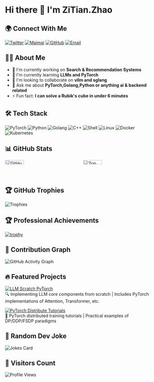 # Hi there 👋 I'm ZiTian.Zhao

## 🌍 Connect With Me

[![Twitter](https://img.shields.io/badge/X-000000?style=for-the-badge&logo=x&logoColor=white)](https://x.com/skyloevil)
[![Maimai](https://img.shields.io/badge/脉脉-0077B5?style=for-the-badge&logo=data:image/svg+xml;base64,PHN2ZyB4bWxucz0iaHR0cDovL3d3dy53My5vcmcvMjAwMC9zdmciIHZpZXdCb3g9IjAgMCAyNCAyNCI+PHBhdGggZD0iTTEyIDBDNS40IDAgMCA1LjQgMCAxMnM1LjQgMTIgMTIgMTIgMTItNS40IDEyLTEyUzE4LjYgMCAxMiAwem0wIDIyYy01LjUgMC0xMC00LjUtMTAtMTBTNi41IDIgMTIgMnMxMCA0LjUgMTAgMTAtNC41IDEwLTEwIDEwem0tMy0xNWgtMnYxNmgydi02aDJ2Nmgydi0xNmgtMnY2aC0yeiIgZmlsbD0id2hpdGUiLz48L3N2Zz4=&logoColor=white)](https://maimai.cn/contact/share/card?u=ldk1wcrvqza)
[![GitHub](https://img.shields.io/badge/GitHub-181717?style=for-the-badge&logo=github&logoColor=white)](https://github.com/skyloevil)
[![Email](https://img.shields.io/badge/Email-D14836?style=for-the-badge&logo=outlook&logoColor=white)](mailto:zhao.zitian@outlook.com)

## 👨‍💻 About Me

- 🔭 I'm currently working on **Search & Recommendation Systems**
- 🌱 I'm currently learning **LLMs and PyTorch**
- 👯 I'm looking to collaborate on **vllm and sglang**
- 💬 Ask me about **PyTorch,Golang,Python or anything ai & backend related**
- ⚡ Fun fact: **I can solve a Rubik's cube in under 6 minutes**

## 🛠 Tech Stack

![PyTorch](https://img.shields.io/badge/-PyTorch-EE4C2C?style=flat-square&logo=pytorch&logoColor=white)
![Python](https://img.shields.io/badge/-Python-3776AB?style=flat-square&logo=python&logoColor=white)
![Golang](https://img.shields.io/badge/-Go-00ADD8?style=flat-square&logo=go&logoColor=white)
![C++](https://img.shields.io/badge/-C++-00599C?style=flat-square&logo=c%2B%2B&logoColor=white)
![Shell](https://img.shields.io/badge/-Shell-4EAA25?style=flat-square&logo=gnu-bash&logoColor=white)
![Linux](https://img.shields.io/badge/-Linux-FCC624?style=flat-square&logo=linux&logoColor=black)
![Docker](https://img.shields.io/badge/-Docker-2496ED?style=flat-square&logo=docker&logoColor=white)
![Kubernetes](https://img.shields.io/badge/-Kubernetes-326CE5?style=flat-square&logo=kubernetes&logoColor=white)

## 📊 GitHub Stats

<div style="display: flex; flex-direction: row; justify-content: space-between;">
  <div style="flex: 1; margin-right: 10px;">
    <img src="https://github-readme-stats.vercel.app/api?username=skyloevil&show_icons=true&theme=radical" alt="GitHub Stats" style="width: 50%;">
  </div>
  <div style="flex: 1;">
    <img src="https://github-readme-stats.vercel.app/api/top-langs/?username=skyloevil&layout=compact&theme=radical" alt="Top Languages" style="width: 50%;">
  </div>
</div>

## 🏆 GitHub Trophies

![Trophies](https://github-profile-trophy.vercel.app/?username=skyloevil&theme=onedark&no-frame=true&row=1&column=7)

## 🏆 Professional Achievements

[![trophy](https://github-profile-trophy.vercel.app/?username=skyloevil&theme=nord&column=7&rank=SSS,SS,S,A&no-bg=true&margin-w=10)](https://github.com/ryo-ma/github-profile-trophy)

## 🌱 Contribution Graph

![GitHub Activity Graph](https://github-readme-activity-graph.vercel.app/graph?username=skyloevil&theme=github-compact)

## 🔥 Featured Projects

[![LLM Scratch PyTorch](https://github-readme-stats.vercel.app/api/pin/?username=skyloevil&repo=llm-scratch-pytorch&theme=radical)](https://github.com/skyloevil/llm-scratch-pytorch)  
🔍 Implementing LLM core components from scratch | Includes PyTorch implementations of Attention, Transformer, etc.

[![PyTorch Distribute Tutorials](https://github-readme-stats.vercel.app/api/pin/?username=skyloevil&repo=pytorch_distribute_tutorials&theme=radical)](https://github.com/skyloevil/pytorch_distribute_tutorials)  
🚀 PyTorch distributed training tutorials | Practical examples of DP/DDP/FSDP paradigms

## 🎲 Random Dev Joke

![Jokes Card](https://readme-jokes.vercel.app/api?theme=radical)

## 👀 Visitors Count

![Profile Views](https://komarev.com/ghpvc/?username=skyloevil&color=blue&style=flat-square)
